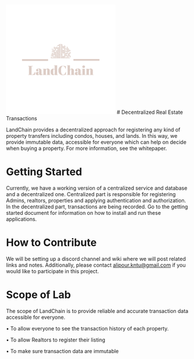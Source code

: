 
<img src="Documentation/LandChain-logos_transparent.png" alt="alt text text-center" width="300" /> # Decentralized Real Estate Transactions

LandChain provides a decentralized approach for registering any kind of property transfers including condos, houses, and lands. In this way, we provide immutable data, accessible for everyone which can help on decide when buying a property. For more information, see the whitepaper.

# Getting Started
Currently, we have a working version of a centralized service and database and a decentralized one. Centralized part is responsible for registering Admins, realtors, properties and applying authentication and authorization. In the decentralized part, transactions are being recorded. Go to the getting started document for information on how to install and run these applications.

# How to Contribute
We will be setting up a discord channel and wiki where we will post related links and notes. Additionally, please contact alipour.kntu@gmail.com if you would like to participate in this project.

# Scope of Lab
The scope of LandChain is to provide reliable and accurate transaction data accessible for everyone.

•	To allow everyone to see the transaction history of each property.

•	To allow Realtors to register their listing

•	To make sure transaction data are immutable
